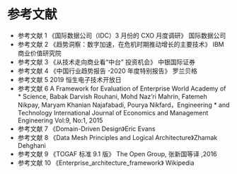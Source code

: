 # 参考文献

* <a id="ref-1"></a>参考文献 1 《国际数据公司（IDC）3 月份的 CXO 月度调研》 国际数据公司 
* <a id="ref-2"></a>参考文献 2 《趋势洞察：数字加速，在危机时期推动增长的主要技术》 IBM 商业价值研究院
* <a id="ref-3"></a>参考文献 3 《从技术走向商业看“中台” 投资机会》 中银国际证券
* <a id="ref-4"></a>参考文献 4 《中国行业趋势报告 -2020 年度特别报告》 罗兰贝格
* <a id="ref-5"></a>参考文献 5 2019 恒生电子技术开放日
* <a id="ref-6"></a>参考文献 6 A Framework for Evaluation of Enterprise World Academy of * Science, Babak Darvish Rouhani, Mohd Naz’ri Mahrin, Fatemeh Nikpay, Maryam Khanian Najafabadi, Pourya Nikfard，Engineering * and Technology International Journal of Economics and Management Engineering Vol:9, No:1, 2015 
* <a id="ref-7"></a>参考文献 7 《Domain-Driven Design》Eric Evans
* <a id="ref-8"></a>参考文献 8 《Data Mesh Principles and Logical Architecture》Zhamak Dehghani
* <a id="ref-9"></a>参考文献 9 《TOGAF 标准 9.1 版》 The Open Group, 张新国等译 ,2016
* <a id="ref-10"></a>参考文献 10 《Enterprise_architecture_framework》 Wikipedia
